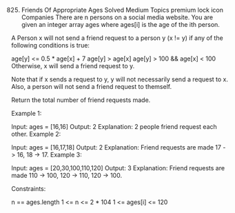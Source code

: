 825. Friends Of Appropriate Ages
Solved
Medium
Topics
premium lock icon
Companies
There are n persons on a social media website. You are given an integer array ages where ages[i] is the age of the ith person.

A Person x will not send a friend request to a person y (x != y) if any of the following conditions is true:

age[y] <= 0.5 * age[x] + 7
age[y] > age[x]
age[y] > 100 && age[x] < 100
Otherwise, x will send a friend request to y.

Note that if x sends a request to y, y will not necessarily send a request to x. Also, a person will not send a friend request to themself.

Return the total number of friend requests made.

 

Example 1:

Input: ages = [16,16]
Output: 2
Explanation: 2 people friend request each other.
Example 2:

Input: ages = [16,17,18]
Output: 2
Explanation: Friend requests are made 17 -> 16, 18 -> 17.
Example 3:

Input: ages = [20,30,100,110,120]
Output: 3
Explanation: Friend requests are made 110 -> 100, 120 -> 110, 120 -> 100.
 

Constraints:

n == ages.length
1 <= n <= 2 * 104
1 <= ages[i] <= 120
